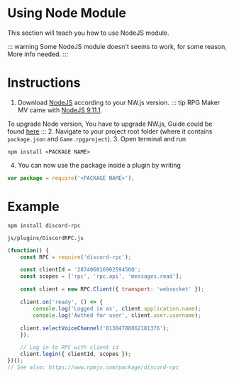 
# Using Node Module
This section will teach you how to use NodeJS module.

::: warning
Some NodeJS module doesn't seems to work, for some reason, More info needed.
:::

# Instructions
1. Download [NodeJS](https://nodejs.org/en/) according to your NW.js version.
::: tip
RPG Maker MV came with [NodeJS 9.11.1](https://nodejs.org/en/blog/release/v9.11.1/).

To upgrade Node version, You have to upgrade NW.js, Guide could be found [here](/rpg-maker-mv/updating)
:::
2. Navigate to your project root folder (where it contains `package.json` and `Game.rpgproject`).
3. Open terminal and run
```bash:no-line-numbers
npm install <PACKAGE NAME>
```
4. You can now use the package inside a plugin by writing
```js
var package = require('<PACKAGE NAME>');
```

# Example
```bash:no-line-numbers
npm install discord-rpc
```
`js/plugins/DiscordRPC.js`
```js
(function() {
    const RPC = require('discord-rpc');

    const clientId = '287406016902594560';
    const scopes = ['rpc', 'rpc.api', 'messages.read'];

    const client = new RPC.Client({ transport: 'websocket' });

    client.on('ready', () => {
        console.log('Logged in as', client.application.name);
        console.log('Authed for user', client.user.username);

    client.selectVoiceChannel('81384788862181376');
    });

    // Log in to RPC with client id
    client.login({ clientId, scopes });
})();
// See also: https://www.npmjs.com/package/discord-rpc
```
